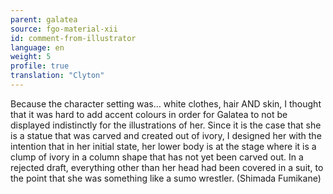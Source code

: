 ```yaml
---
parent: galatea
source: fgo-material-xii
id: comment-from-illustrator
language: en
weight: 5
profile: true
translation: "Clyton"
---
```


Because the character setting was… white clothes, hair AND skin, I thought that it was hard to add accent colours in order for Galatea to not be displayed indistinctly for the illustrations of her. Since it is the case that she is a statue that was carved and created out of ivory, I designed her with the intention that in her initial state, her lower body is at the stage where it is a clump of ivory in a column shape that has not yet been carved out. In a rejected draft, everything other than her head had been covered in a suit, to the point that she was something like a sumo wrestler. (Shimada Fumikane)
